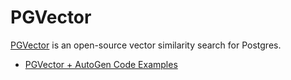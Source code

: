 # PGVector

[PGVector](https://github.com/pgvector/pgvector) is an open-source vector similarity search for Postgres.

- [PGVector + AutoGen Code Examples](https://github.com/SuperDappAI/superdappstudio/blob/0.2/notebook/agentchat_RetrieveChat_pgvector.ipynb)
